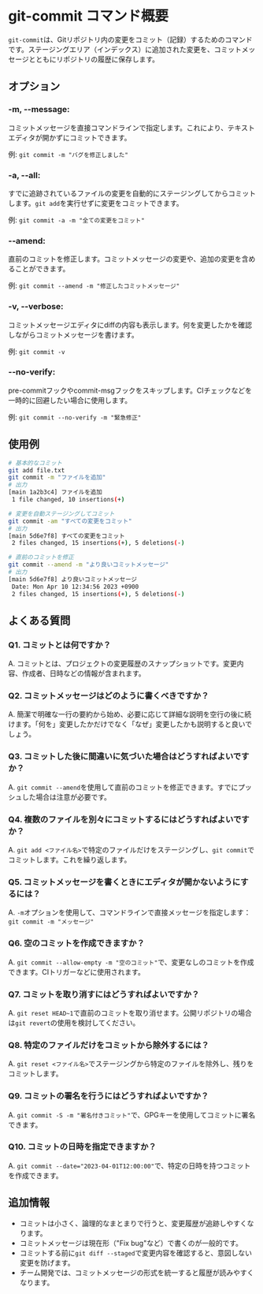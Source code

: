 # git-commit コマンド概要

`git-commit`は、Gitリポジトリ内の変更をコミット（記録）するためのコマンドです。ステージングエリア（インデックス）に追加された変更を、コミットメッセージとともにリポジトリの履歴に保存します。

## オプション

### **-m, --message**:

コミットメッセージを直接コマンドラインで指定します。これにより、テキストエディタが開かずにコミットできます。

例: `git commit -m "バグを修正しました"`

### **-a, --all**:

すでに追跡されているファイルの変更を自動的にステージングしてからコミットします。`git add`を実行せずに変更をコミットできます。

例: `git commit -a -m "全ての変更をコミット"`

### **--amend**:

直前のコミットを修正します。コミットメッセージの変更や、追加の変更を含めることができます。

例: `git commit --amend -m "修正したコミットメッセージ"`

### **-v, --verbose**:

コミットメッセージエディタにdiffの内容も表示します。何を変更したかを確認しながらコミットメッセージを書けます。

例: `git commit -v`

### **--no-verify**:

pre-commitフックやcommit-msgフックをスキップします。CIチェックなどを一時的に回避したい場合に使用します。

例: `git commit --no-verify -m "緊急修正"`

## 使用例

```bash
# 基本的なコミット
git add file.txt
git commit -m "ファイルを追加"
# 出力
[main 1a2b3c4] ファイルを追加
 1 file changed, 10 insertions(+)

# 変更を自動ステージングしてコミット
git commit -am "すべての変更をコミット"
# 出力
[main 5d6e7f8] すべての変更をコミット
 2 files changed, 15 insertions(+), 5 deletions(-)

# 直前のコミットを修正
git commit --amend -m "より良いコミットメッセージ"
# 出力
[main 5d6e7f8] より良いコミットメッセージ
 Date: Mon Apr 10 12:34:56 2023 +0900
 2 files changed, 15 insertions(+), 5 deletions(-)
```

## よくある質問

### Q1. コミットとは何ですか？
A. コミットとは、プロジェクトの変更履歴のスナップショットです。変更内容、作成者、日時などの情報が含まれます。

### Q2. コミットメッセージはどのように書くべきですか？
A. 簡潔で明確な一行の要約から始め、必要に応じて詳細な説明を空行の後に続けます。「何を」変更したかだけでなく「なぜ」変更したかも説明すると良いでしょう。

### Q3. コミットした後に間違いに気づいた場合はどうすればよいですか？
A. `git commit --amend`を使用して直前のコミットを修正できます。すでにプッシュした場合は注意が必要です。

### Q4. 複数のファイルを別々にコミットするにはどうすればよいですか？
A. `git add <ファイル名>`で特定のファイルだけをステージングし、`git commit`でコミットします。これを繰り返します。

### Q5. コミットメッセージを書くときにエディタが開かないようにするには？
A. `-m`オプションを使用して、コマンドラインで直接メッセージを指定します：`git commit -m "メッセージ"`

### Q6. 空のコミットを作成できますか？
A. `git commit --allow-empty -m "空のコミット"`で、変更なしのコミットを作成できます。CIトリガーなどに使用されます。

### Q7. コミットを取り消すにはどうすればよいですか？
A. `git reset HEAD~1`で直前のコミットを取り消せます。公開リポジトリの場合は`git revert`の使用を検討してください。

### Q8. 特定のファイルだけをコミットから除外するには？
A. `git reset <ファイル名>`でステージングから特定のファイルを除外し、残りをコミットします。

### Q9. コミットの署名を行うにはどうすればよいですか？
A. `git commit -S -m "署名付きコミット"`で、GPGキーを使用してコミットに署名できます。

### Q10. コミットの日時を指定できますか？
A. `git commit --date="2023-04-01T12:00:00"`で、特定の日時を持つコミットを作成できます。

## 追加情報

- コミットは小さく、論理的なまとまりで行うと、変更履歴が追跡しやすくなります。
- コミットメッセージは現在形（"Fix bug"など）で書くのが一般的です。
- コミットする前に`git diff --staged`で変更内容を確認すると、意図しない変更を防げます。
- チーム開発では、コミットメッセージの形式を統一すると履歴が読みやすくなります。